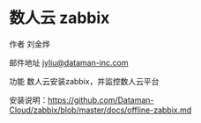 #  数人云 zabbix

作者 刘金烨

邮件地址 jyliu@dataman-inc.com

功能 数人云安装zabbix，并监控数人云平台

安装说明：https://github.com/Dataman-Cloud/zabbix/blob/master/docs/offline-zabbix.md
